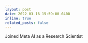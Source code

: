 ```yaml
---
layout: post
date: 2022-03-16 15:59:00-0400
inline: true
related_posts: false
---
```


Joined Meta AI as a Research Scientist 